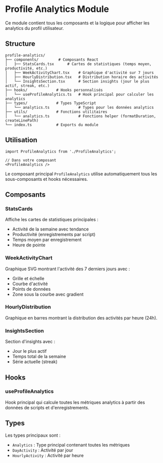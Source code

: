 # Profile Analytics Module

Ce module contient tous les composants et la logique pour afficher les analytics du profil utilisateur.

## Structure

```
profile-analytics/
├── components/         # Composants React
│   ├── StatsCards.tsx      # Cartes de statistiques (temps moyen, productivité, etc.)
│   ├── WeekActivityChart.tsx    # Graphique d'activité sur 7 jours
│   ├── HourlyDistribution.tsx   # Distribution horaire des activités
│   └── InsightsSection.tsx      # Section insights (jour le plus actif, streak, etc.)
├── hooks/             # Hooks personnalisés
│   └── useProfileAnalytics.ts   # Hook principal pour calculer les analytics
├── types/             # Types TypeScript
│   └── analytics.ts             # Types pour les données analytics
├── utils/             # Fonctions utilitaires
│   └── analytics.ts             # Fonctions helper (formatDuration, createLinePath)
└── index.ts           # Exports du module
```

## Utilisation

```tsx
import ProfileAnalytics from './ProfileAnalytics';

// Dans votre composant
<ProfileAnalytics />
```

Le composant principal `ProfileAnalytics` utilise automatiquement tous les sous-composants et hooks nécessaires.

## Composants

### StatsCards
Affiche les cartes de statistiques principales :
- Activité de la semaine avec tendance
- Productivité (enregistrements par script)
- Temps moyen par enregistrement
- Heure de pointe

### WeekActivityChart
Graphique SVG montrant l'activité des 7 derniers jours avec :
- Grille et échelle
- Courbe d'activité
- Points de données
- Zone sous la courbe avec gradient

### HourlyDistribution
Graphique en barres montrant la distribution des activités par heure (24h).

### InsightsSection
Section d'insights avec :
- Jour le plus actif
- Temps total de la semaine
- Série actuelle (streak)

## Hooks

### useProfileAnalytics
Hook principal qui calcule toutes les métriques analytics à partir des données de scripts et d'enregistrements.

## Types

Les types principaux sont :
- `Analytics` : Type principal contenant toutes les métriques
- `DayActivity` : Activité par jour
- `HourlyActivity` : Activité par heure 